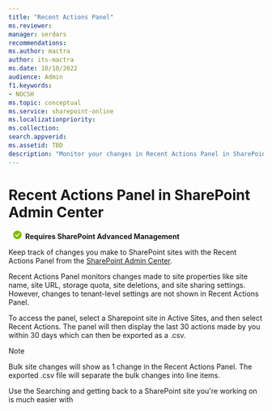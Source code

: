 ```yaml
---
title: "Recent Actions Panel"
ms.reviewer: 
manager: serdars
recommendations: 
ms.author: mactra
author: its-mactra
ms.date: 10/10/2022
audience: Admin
f1.keywords:
- NOCSH 
ms.topic: conceptual
ms.service: sharepoint-online
ms.localizationpriority: 
ms.collection:  
search.appverid:
ms.assetid: TBD
description: "Monitor your changes in Recent Actions Panel in SharePoint Admin Center
---
```

# Recent Actions Panel in SharePoint Admin Center

![green check mark](media/yes.png) **Requires SharePoint Advanced Management**

Keep track of changes you make to SharePoint sites with the Recent Actions Panel from the [SharePoint Admin Center](https://review.learn.microsoft.com/sharepoint/get-started-new-admin-center).

Recent Actions Panel monitors changes made to site properties like site name, site URL, storage quota, site deletions, and site sharing settings. However, changes to tenant-level settings are not shown in Recent Actions Panel.

To access the panel, select a Sharepoint site in Active Sites, and then select Recent Actions. The panel will then display the last 30 actions made by you within 30 days which can then be exported as a .csv. 

> [!NOTE]
> Bulk site changes will show as 1 change in the Recent Actions Panel. The exported .csv file will separate the bulk changes into line items.

Use the Searching and getting back to a SharePoint site you're working on is much easier with
